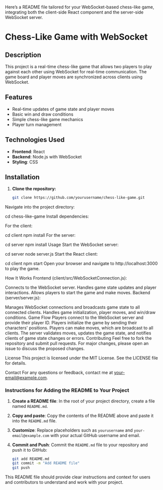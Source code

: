 Here’s a README file tailored for your WebSocket-based chess-like game, integrating both the client-side React component and the server-side WebSocket server.


# Chess-Like Game with WebSocket

## Description
This project is a real-time chess-like game that allows two players to play against each other using WebSocket for real-time communication. The game board and player moves are synchronized across clients using WebSocket.

## Features
- Real-time updates of game state and player moves
- Basic win and draw conditions
- Simple chess-like game mechanics
- Player turn management

## Technologies Used
- **Frontend**: React
- **Backend**: Node.js with WebSocket
- **Styling**: CSS

## Installation

1. **Clone the repository:**
   ```bash
   git clone https://github.com/yourusername/chess-like-game.git
Navigate into the project directory:


cd chess-like-game
Install dependencies:

For the client:

cd client
npm install
For the server:

cd server
npm install
Usage
Start the WebSocket server:


cd server
node server.js
Start the React client:


cd client
npm start
Open your browser and navigate to http://localhost:3000 to play the game.

How It Works
Frontend (client/src/WebSocketConnection.js):

Connects to the WebSocket server.
Handles game state updates and player interactions.
Allows players to start the game and make moves.
Backend (server/server.js):

Manages WebSocket connections and broadcasts game state to all connected clients.
Handles game initialization, player moves, and win/draw conditions.
Game Flow
Players connect to the WebSocket server and provide their player ID.
Players initialize the game by sending their characters' positions.
Players can make moves, which are broadcast to all clients.
The server validates moves, updates the game state, and notifies clients of game state changes or errors.
Contributing
Feel free to fork the repository and submit pull requests. For major changes, please open an issue to discuss the proposed changes.

License
This project is licensed under the MIT License. See the LICENSE file for details.

Contact
For any questions or feedback, contact me at your-email@example.com.



### Instructions for Adding the README to Your Project

1. **Create a README file**: In the root of your project directory, create a file named `README.md`.

2. **Copy and paste**: Copy the contents of the README above and paste it into the `README.md` file.

3. **Customize**: Replace placeholders such as `yourusername` and `your-email@example.com` with your actual GitHub username and email.

4. **Commit and Push**: Commit the `README.md` file to your repository and push it to GitHub:
   ```bash
   git add README.md
   git commit -m "Add README file"
   git push
This README file should provide clear instructions and context for users and contributors to understand and work with your project.
